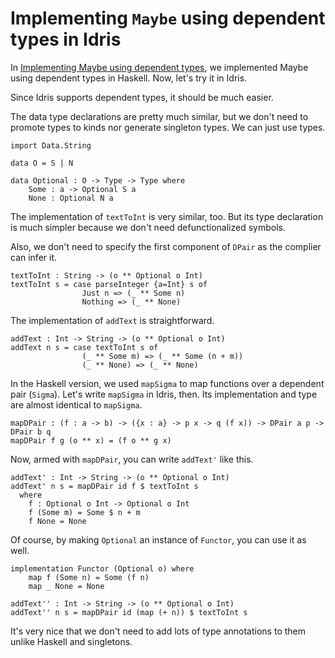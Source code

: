# Implementing `Maybe` using dependent types in Idris

In [Implementing Maybe using dependent types](../../2020/11/dependent_maybe.html), we implemented Maybe using dependent types in Haskell. Now, let's try it in Idris.

Since Idris supports dependent types, it should be much easier.

The data type declarations are pretty much similar, but we don't need to promote types to kinds nor generate singleton types. We can just use types.

```
import Data.String

data O = S | N

data Optional : O -> Type -> Type where
    Some : a -> Optional S a
    None : Optional N a
```

The implementation of `textToInt` is very similar, too. But its type declaration is much simpler because we don't need defunctionalized symbols.

Also, we don't need to specify the first component of `DPair` as the complier can infer it.

```
textToInt : String -> (o ** Optional o Int)
textToInt s = case parseInteger {a=Int} s of
                Just n => (_ ** Some n)
                Nothing => (_ ** None)
```

The implementation of `addText` is straightforward.

```
addText : Int -> String -> (o ** Optional o Int)
addText n s = case textToInt s of
                (_ ** Some m) => (_ ** Some (n + m))
                (_ ** None) => (_ ** None)
```

In the Haskell version, we used `mapSigma` to map functions over a dependent pair (`Sigma`). Let's write `mapSigma` in Idris, then. Its implementation and type are almost identical to `mapSigma`.

```
mapDPair : (f : a -> b) -> ({x : a} -> p x -> q (f x)) -> DPair a p -> DPair b q
mapDPair f g (o ** x) = (f o ** g x)
```

Now, armed with `mapDPair`, you can write `addText'` like this.

```
addText' : Int -> String -> (o ** Optional o Int)
addText' n s = mapDPair id f $ textToInt s
  where
    f : Optional o Int -> Optional o Int
    f (Some m) = Some $ n + m
    f None = None
```

Of course, by making `Optional` an instance of `Functor`, you can use it as well.

```
implementation Functor (Optional o) where
    map f (Some n) = Some (f n)
    map _ None = None

addText'' : Int -> String -> (o ** Optional o Int)
addText'' n s = mapDPair id (map (+ n)) $ textToInt s
```

It's very nice that we don't need to add lots of type annotations to them unlike Haskell and singletons.
